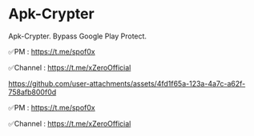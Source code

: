 # Apk-Crypter
Apk-Crypter.
Bypass Google Play Protect.

✅PM : https://t.me/spof0x

✅Channel : https://t.me/xZeroOfficial





https://github.com/user-attachments/assets/4fd1f65a-123a-4a7c-a62f-758afb800f0d

✅PM : https://t.me/spof0x

✅Channel : https://t.me/xZeroOfficial
